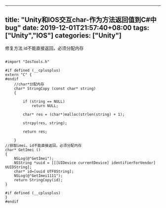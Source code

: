 ﻿
---
title: "Unity和IOS交互char-作为方法返回值到C#中bug"
date: 2019-12-01T21:57:40+08:00
tags: ["Unity","IOS"]
categories: ["Unity"]
---

<!--more-->


修复方法
id不能直接返回，必须分配内存
```

#import "IosTools.h"

#if defined (__cplusplus)
extern "C" {
#endif
    //char*分配内存
    char* StringCopy (const char* string)
    {
        
        if (string == NULL)
            return NULL;
        
        char* res = (char*)malloc(strlen(string) + 1);
        
        strcpy(res, string);
        
        return res;
        
    }
//获取imei，id不能直接返回，必须分配内存
char* GetImei ()
{
    NSLog(@"GetImei");
	NSString *uuid = [[[UIDevice currentDevice] identifierForVendor] UUIDString];
    char* id=[uuid UTF8String];
    NSLog(@"GetImei1111");
    return StringCopy(id);
}

#if defined (__cplusplus)
}
#endif

```
